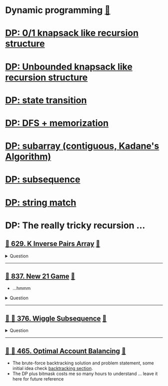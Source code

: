 # Dynamic programming [:notebook:](../notes/algorithms.md#dynamic-programming)

# [DP: 0/1 knapsack like recursion structure](dp_01_knapsack/README.md)

# [DP: Unbounded knapsack like recursion structure](dp_unbounded_knapsack/README.md)

# [DP: state transition](dp_state_transition/README.md)

# [DP: DFS + memorization](dp_dfs_memorization/README.md)

# [DP: subarray (contiguous, Kadane's Algorithm)](dp_subarray_kadane/README.md)

# [DP: subsequence](dp_subseq/README.md)

# [DP: string match](dp_string_match/README.md)

# DP: The really tricky recursion ...

## [:exploding_head: 629. K Inverse Pairs Array](https://leetcode.com/problems/k-inverse-pairs-array/) [:dart:](k_inverse_pairs_arr.h)

<details><summary markdown="span">Question</summary>

```markdown
- For an integer array nums
- an inverse pair is
  - a pair of integers [i, j]
  - where 0 <= i < j < nums.length
  - and nums[i] > nums[j].

- Given two integers n and k, return
  - the number of different arrays
    consist of numbers from 1 to n
    such that there are exactly k inverse pairs.

- Since the answer can be huge, return it modulo 10^9 + 7.
```

</details>

------------------------------------------------------------------------------

## [:exploding_head: 837. New 21 Game](https://leetcode.com/problems/new-21-game/) [:dart:](new_21_pts.h)

- ...hmmm

<details><summary markdown="span">Question</summary>

```markdown
Alice plays the following game, loosely based on the card game "21".

Alice starts with 0 points and draws numbers while she has less than k points.
During each draw, she gains an integer number of points
randomly from the range [1, maxPts],
- where maxPts is an integer.
- Each draw is independent and the outcomes have equal probabilities.

Alice stops drawing numbers when she gets k or more points.

Return the probability that Alice has n or fewer points.

Answers within 10^-5 of the actual answer are considered accepted.
```

</details>

------------------------------------------------------------------------------

## [:exploding_head: :exploding_head: 376. Wiggle Subsequence](https://leetcode.com/problems/wiggle-subsequence/) [:dart:](wiggle_subseq.h)

<details><summary markdown="span">Question</summary>

```markdown
- A wiggle sequence is a sequence where the differences between successive numbers
  **strictly alternate between positive and negative**.
    - The first difference (if one exists) may be either positive or negative.
    - A sequence with one element and a sequence with two non-equal elements are
      trivially wiggle sequences.
- For example, `[1, 7, 4, 9, 2, 5]` is a wiggle sequence because the differences
  `(6, -3, 5, -7, 3)` alternate between positive and negative.
- In contrast, `[1, 4, 7, 2, 5]` and `[1, 7, 4, 5, 5]` are not wiggle sequences.
    - The first is not because its first two differences are positive, and
    - the second is not because its last difference is zero.
- A subsequence is obtained by deleting some elements (possibly zero) from the original
  sequence, leaving the remaining elements in their **original order**.
- Given an integer array nums
- Return the length of the **longest** wiggle subsequence of nums.
```

</details>

------------------------------------------------------------------------------

## [:exploding_head: :exploding_head: 465. Optimal Account Balancing](https://leetcode.com/problems/optimal-account-balancing/) [:dart:](optimal_acct_balancing_dp.h)

- The brute-force backtracking solution and problem statement, some initial idea
  check [backtracking section](../backtracking/README.md#💡-465-optimal-account-balancing-🎯).
- The DP plus bitmask costs me so many hours to understand ... leave it here for future reference